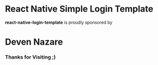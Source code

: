 # React Native Simple Login Template


**react-native-login-template** is proudly sponsored by <h1> Deven Nazare </h1>

<h3> Thanks for Visiting ;) </h3>


